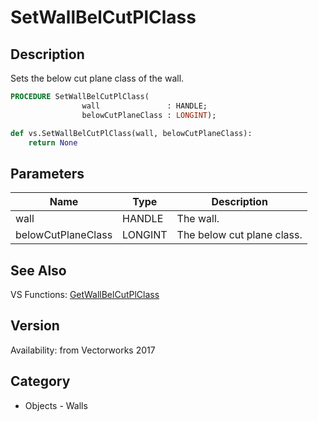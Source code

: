 # SetWallBelCutPlClass

## Description
Sets the below cut plane class of the wall.

```pascal
PROCEDURE SetWallBelCutPlClass(
				wall               : HANDLE;
				belowCutPlaneClass : LONGINT);
```

```python
def vs.SetWallBelCutPlClass(wall, belowCutPlaneClass):
    return None
```

## Parameters
|Name|Type|Description|
|---|---|---|
|wall|HANDLE|The wall.|
|belowCutPlaneClass|LONGINT|The below cut plane class.|

## See Also
VS Functions:
[GetWallBelCutPlClass](GetWallBelCutPlClass.md)

## Version
Availability: from Vectorworks 2017

## Category
* Objects - Walls

